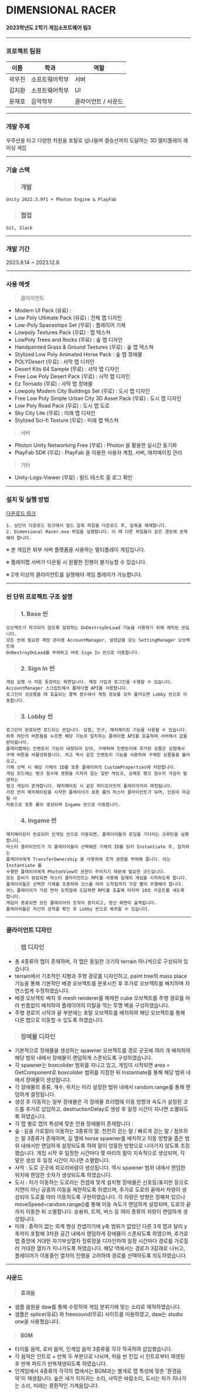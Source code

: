 # DIMENSIONAL RACER

#### 2023학년도 2학기 게임소프트웨어 팀3
***
### 프로젝트 팀원

| 이름     | 학과           | 역할         |
| -------- | -------------- | ------------ |
| 곽우진    | 소프트웨어학부 |       서버      |
| 김지환    | 소프트웨어학부 |       UI       |
| 윤재호    | 음악학부       |   클라이언트 / 사운드  |
***

### 개발 주제

우주선을 타고 다양한 차원을 포탈로 넘나들며 결승선까지 도달하는 3D 멀티플레이 레이싱 게임
***

### 기술 스택

> ### 개발
    Unity 2022.3.9f1 + Photon Engine & PlayFab

> ### 협업
    Git, Slack

***

### 개발 기간

2023.9.14 ~ 2023.12.8
***

### 사용 에셋

> 클라이언트
- Modern UI Pack (유료) :
- Low Poly Ultimate Pack (유료) : 전체 맵 디자인
- Low-Poly Spaceships Set (무료) : 플레이어 기체
- Lowpoly Textures Pack (무료) : 맵 텍스쳐
- LowPoly Trees and Rocks (무료) : 숲 맵 디자인
- Handpainted Grass & Ground Textures (무료) : 숲 맵 텍스쳐
- Stylized Low Poly Animated Horse Pack : 숲 맵 장애물
- POLYDesert (무료) : 사막 맵 디자인
- Desert Kits 64 Sample (무료) : 사막 맵 디자인
- Free Low Poly Desert Pack (무료) : 사막 맵 디자인
- Ez Tornado (무료) : 사막 맵 장애물
- Lowpoly Modern City Buildings Set (무료) : 도시 맵 디자인
- Free Low Poly Simple Urban City 3D Asset Pack (무료) : 도시 맵 디자인
- Low Poly Road Pack (무료) : 도시 맵 도로
- Sky City Lite (무료) : 미래 맵 디자인
- Stylized Sci-fi Texture (무료) : 미래 맵 텍스쳐

> 서버
- Photon Unity Networking Free (무료) : Photon 을 활용한 실시간 동기화
- PlayFab SDK (무료) : PlayFab 을 이용한 사용자 계정, 서버, 매치메이킹 관리

> 기타
- Unity-Logs-Viewer (무료) : 빌드 테스트 중 로그 확인

***

### 설치 및 실행 방법

[다운로드 링크](https://drive.google.com/file/d/1xOADNrN5XQmeX3eD5EORVIXrxaNQDZ9I/view?usp=sharing)

    1. 상단의 다운로드 링크에서 빌드 압축 파일을 다운로드 후, 압축을 해제합니다.
    2. Dimensional Racer.exe 파일을 실행합니다. 이 때 다른 파일들이 같은 경로에 존재해야 합니다.

※ 본 게임은 외부 서버 플랫폼을 사용하는 멀티플레이 게임입니다.

※ 플레이팹 서버가 다운될 시 원활한 진행이 불가능할 수 있습니다.

※ 2개 이상의 클라이언트를 실행해야 게임 플레이가 가능합니다.

***

### 씬 단위 프로젝트 구조 설명
> ### 1. Base 씬

    오브젝트가 파괴되지 않도록 설정하는 OnDestroyOnLoad 기능을 사용하기 위해 제작된 씬입니다.
    모든 씬에 필요한 계정 관리용 AccountManager, 설정값을 갖는 SettingManager 오브젝트에
    OnDestroyOnLoad를 부여하고 바로 Sign In 씬으로 이동합니다.

> ### 2. Sign In 씬

    게임 실행 시 처음 등장하는 화면입니다. 계정 가입과 로그인을 수행할 수 있습니다.
    AccountManager 스크립트에서 플레이팹 API를 사용합니다.
    로그인이 성공했을 때 호출되는 콜백 함수에서 계정 정보를 모두 불러오면 Lobby 씬으로 이동합니다.

> ### 3. Lobby 씬

    로그인이 완료되면 로드되는 씬입니다. 상점, 친구, 매치메이킹 기능을 사용할 수 있습니다.
    좌측 하단의 버튼들을 누르면 해당 기능과 일치하는 플레이팹 API를 호출하여 서버에서 값을 받아옵니다.
    플레이팹에는 인벤토리 기능이 내장되어 있어, 구매하여 인벤토리에 추가된 상품은 상점에서
    구매 버튼을 비활성화합니다. 차고 역시 같은 인벤토리 기능을 사용하여 구매한 상품들을 불러오고,
    기체 선택 시 해당 기체의 ID를 포톤 플레이어의 CustomProperties에 저장합니다.
    게임 모드에는 랭크 점수에 영향을 미치지 않는 일반 게임과, 승패로 랭크 점수의 가감이 발생하는
    랭크 게임이 존재합니다. 매치메이킹 시 같은 파이프라인의 플레이어끼리 매칭됩니다.
    가장 먼저 매치메이킹을 시작한 플레이어가 포톤 룸의 마스터 클라이언트가 되며, 인원이 마감될 시
    자동으로 포톤 룸이 생성되며 Ingame 씬으로 이동합니다.

> ### 4. Ingame 씬

    매치메이킹이 완료되어 인게임 씬으로 이동되면, 플레이어들의 로딩을 기다리는 코루틴을 실행합니다.
    마스터 클라이언트가 각 플레이어들이 선택해온 기체의 ID를 읽어 Instantiate 후, 일치하는
    플레이어에게 TransferOwnership 을 사용하여 조작 권한을 부여해 줍니다. 이는 Instantiate 를
    수행한 플레이어에게 PhotonView의 권한이 주어지기 때문에 필요한 코드입니다.
    모든 준비가 완료되면 마스터 클라이언트는 RPC를 사용해 일제히 게임을 시작하도록 합니다.
    플레이어들은 선택한 기체를 조종하여 코스를 따라 도착점까지 가장 빨리 주행해야 합니다.
    어느 플레이어가 가장 먼저 도착점에 도달하면 RPC를 호출해 마지막 10초 카운트를 세도록 합니다.
    게임이 종료되면 모든 플레이어의 조작이 중지되고, 정산 화면이 출력됩니다.
    플레이어들은 자신의 성적을 확인 후 Lobby 씬으로 복귀할 수 있습니다.

***
### 클라이언트 디자인
> ### 맵 디자인
- 총 4종류의 맵이 존재하며, 각 맵은 동일한 크기의 terrain 하나씩으로 구성되어 있습니다.
- terrain에서 기초적인 지형과 주행 경로를 디자인하고, paint tree의 mass place 기능을 통해 기본적인 배경 오브젝트를 분포시킨 후 추가로 오브젝트를 배치하며 자연스럽게 수정하였습니다.
- 배경 오브젝트 배치 후 mesh renderer를 해제한 cube 오브젝트를 주행 경로를 따라 빈틈없이 배치하여 플레이어의 이탈을 막는 투명 벽을 구성하였습니다.
- 주행 경로의 시작과 끝 부분에는 포탈 오브젝트를 배치하여 해당 오브젝트를 통해 다른 맵으로 이동할 수 있도록 하였습니다.

> ### 장애물 디자인
- 기본적으로 장애물을 생성하는 spawner 오브젝트를 경로 곳곳에 여러 개 배치하여 해당 범위 내에서 장애물이 랜덤하게 스폰되도록 구성하였습니다.
- 각 spawner는 boxcolider 범위를 지니고 있고, 게임이 시작되면 area = GetComponent<BoxCollider>로 boxcolider 범위를 지정한 뒤 Instantiate를 통해 해당 범위 내에서 장애물이 생성됩니다.
- 각 장애물의 종류, 개수, 위치는 미리 설정한 범위 내에서 random.range를 통해 랜덤하게 결정됩니다.
- 생성 후 이동하는 일부 장애물은 각 장애물 프리팹에 이동 방향과 속도가 설정된 코드를 추가로 삽입하고, destructionDelay로 생성 후 일정 시간이 지나면 소멸되도록 하였습니다.
- 각 맵 별로 맵의 특성에 맞춘 전용 장애물이 존재합니다 :
- 숲 : 길을 가로질러 이동하는 3종류의 말. 천천히 걷는 말 / 빠르게 걷는 말 / 점프하는 말 3종류가 존재하며, 길 옆에 horse spawner를 배치하고 이동 방향을 좁은 범위 내에서만 랜덤하게 설정되도록 하여 말이 엉뚱한 방향으로 나아가지 않도록 조정했습니다. 게임 시작 후 일정한 시간마다 몇 마리의 말이 지속적으로 생성되며, 각 말은 생성 후 일정 시간이 지나면 소멸합니다.
- 사막 : 도로 곳곳에 회오리바람이 생성됩니다. 역시 spawner 범위 내에서 랜덤한 위치에 랜덤한 숫자가 생성되도록 하였습니다.
- 도시 : 차가 이동하는 도로라는 컨셉에 맞게 설치형 장애물은 신호등/표지판 등으로 지면이 아닌 공중의 이동을 제한하도록 하였으며, 추가로 도로의 끝에서 차량이 생성되어 도로를 따라 이동하도록 구현하였습니다. 각 차량은 방향은 정해져 있으나 moveSpeed=random.range()를 통해 이동 속도가 랜덤하게 설정되며, 도로의 끝까지 이동한 뒤 소멸합니다. 승용차, 트럭, 버스 등 여러 종류의 차량이 랜덤하게 생성됩니다.
- 미래 : 중력이 없는 외계 행성 컨셉이기에 y축 범위가 없었던 다른 3개 맵과 달리 y축까지 포함해 3차원 공간 내에서 랜덤하게 장애물이 스폰되도록 하였으며, 추가로 맵 중앙에 거대한 자기부상열차 정류장을 디자인하여 일정 시간마다 경로를 가로질러 거대한 열차가 지나가도록 하였습니다. 해당 역에서는 경로가 3갈래로 나뉘고, 플레이어가 이동중인 열차의 진행을 고려하여 경로를 선택하도록 의도하였습니다.
***

### 사운드
> #### 효과음
- 샘플 음원을 daw를 통해 수정하여 게임 분위기에 맞는 소리로 제작하였습니다.
- 샘플은 splice(유료) 와 freesound(무료) 사이트를 이용하였고, daw는 studio one을 사용했습니다.
> #### BGM
- 타이틀 음악, 로비 음악, 인게임 음악 3종류를 각각 작곡하여 삽입했습니다.
- 각 음악은 인트로 + 반복 두 부분으로 나뉘며, 처음 씬 진입 시 인트로부터 재생된 후 반복 파트가 반복재생되도록 하였습니다.
- 인게임에서 4종류의 각각의 맵에서는 BGM과는 별개로 맵 특성에 맞춘 '환경음악'이 재생됩니다. 숲은 새가 지저귀는 소리, 사막은 바람소리, 도시는 차가 지나가는 소리, 미래는 몽환적인 기계음입니다.

